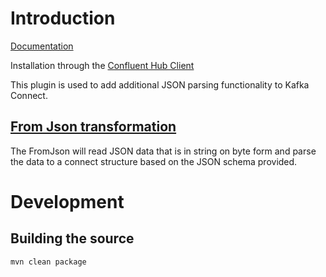 # Introduction
[Documentation](https://jcustenborder.github.io/kafka-connect-documentation/projects/kafka-connect-json-schema)

Installation through the [Confluent Hub Client](https://docs.confluent.io/current/connect/managing/confluent-hub/client.html)

This plugin is used to add additional JSON parsing functionality to Kafka Connect.



## [From Json transformation](https://jcustenborder.github.io/kafka-connect-documentation/projects/kafka-connect-json-schema/transformations/FromJson.html)

The FromJson will read JSON data that is in string on byte form and parse the data to a connect structure based on the JSON schema provided.

# Development

## Building the source

```bash
mvn clean package
```